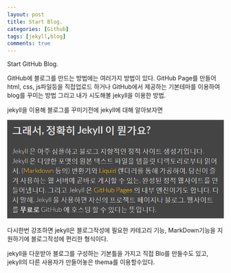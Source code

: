 ```yaml
---
layout: post
title: Start Blog.
categories: [Github]
tags: [jekyll,blog]
comments: true
---
```


Start GitHub Blog.

GitHub에 블로그를 만드는 방법에는 여러가지 방법이 있다.
GitHub Page를 만들어 html, css, js파일등을 직접업로드 하거나
GitHub에서 제공하는 기본테마를 이용하여 blog를 꾸미는 방법
그리고 내가 시도해볼 jekyll을 이용한 방법.

jekyll을 이용해 블로그를 꾸미기전에 jekyll에 대해 알아보자면

![What jekyll](/images/1.what-jekyll.png)


다시한번 강조하면 jekyll은 블로그작성에 필요한 카테고리 기능, MarkDown기능을 지원하기에 블로그작성에 편리한 형식이다.

jekyll을 다운받아 블로그를 구성하는 기본틀을 가지고 직접 Blo를 만들수도 있고, jekyll의 다른 사용자가 만들어놓은 thema를 이용할수있다.
